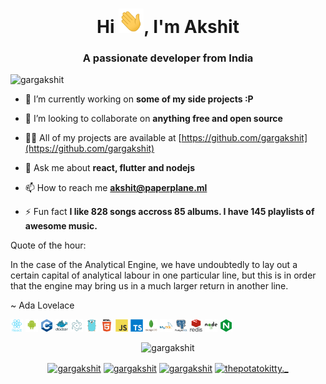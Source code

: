 <h1 align="center">Hi <img src="https://raw.githubusercontent.com/ABSphreak/ABSphreak/master/gifs/Hi.gif" width="40px" />, I'm Akshit</h1>
<h3 align="center">A passionate developer from India</h3>
<p align="left"> <img src="https://komarev.com/ghpvc/?username=gargakshit" alt="gargakshit" /> </p>

- 🔭 I’m currently working on **some of my side projects :P**

- 👯 I’m looking to collaborate on **anything free and open source**

- 👨‍💻 All of my projects are available at [https://github.com/gargakshit](https://github.com/gargakshit)

- 💬 Ask me about **react, flutter and nodejs**

- 📫 How to reach me **akshit@paperplane.ml**

- ⚡ Fun fact **I like 828 songs accross 85 albums. I have 145 playlists of awesome music.**

Quote of the hour:

In the case of the Analytical Engine, we have undoubtedly to lay out a certain capital of analytical labour in one particular line, but this is in order that the engine may bring us in a much larger return in another line.

~ Ada Lovelace

<p align="left"><img src="https://raw.githubusercontent.com/devicons/devicon/master/icons/react/react-original-wordmark.svg" alt="react" width="20" height="20"/> <img src="https://raw.githubusercontent.com/devicons/devicon/master/icons/android/android-original-wordmark.svg" alt="android" width="20" height="20"/> <img src="https://raw.githubusercontent.com/devicons/devicon/master/icons/cplusplus/cplusplus-original.svg" alt="cplusplus" width="20" height="20"/> <img src="https://raw.githubusercontent.com/devicons/devicon/master/icons/docker/docker-original-wordmark.svg" alt="docker" width="20" height="20"/> <img src="https://raw.githubusercontent.com/devicons/devicon/master/icons/electron/electron-original.svg" alt="electron" width="20" height="20"/> <img src="https://raw.githubusercontent.com/devicons/devicon/master/icons/go/go-original.svg" alt="go" width="20" height="20"/> <img src="https://raw.githubusercontent.com/devicons/devicon/master/icons/html5/html5-original-wordmark.svg" alt="html5" width="20" height="20"/> <img src="https://raw.githubusercontent.com/devicons/devicon/master/icons/javascript/javascript-original.svg" alt="javascript" width="20" height="20"/> <img src="https://raw.githubusercontent.com/devicons/devicon/master/icons/typescript/typescript-original.svg" alt="typescript" width="20" height="20"/> <img src="https://raw.githubusercontent.com/devicons/devicon/master/icons/mongodb/mongodb-original-wordmark.svg" alt="mongodb" width="20" height="20"/> <img src="https://raw.githubusercontent.com/devicons/devicon/master/icons/mysql/mysql-original-wordmark.svg" alt="mysql" width="20" height="20"/> <img src="https://raw.githubusercontent.com/devicons/devicon/master/icons/postgresql/postgresql-original-wordmark.svg" alt="postgresql" width="20" height="20"/> <img src="https://raw.githubusercontent.com/devicons/devicon/master/icons/redis/redis-original-wordmark.svg" alt="redis" width="20" height="20"/> <img src="https://raw.githubusercontent.com/devicons/devicon/master/icons/nodejs/nodejs-original-wordmark.svg" alt="nodejs" width="20" height="20"/> <img src="https://raw.githubusercontent.com/devicons/devicon/master/icons/nginx/nginx-original.svg" alt="nginx" width="20" height="20"/></p><p align="center"> <img src="https://github-readme-stats-five-lyart.vercel.app/api?username=gargakshit&show_icons=true" alt="gargakshit" /> </p>

<p align="center">
<a href="https://dev.to/gargakshit" target="blank"><img align="center" src="https://cdn.jsdelivr.net/npm/simple-icons@3.0.1/icons/dev-dot-to.svg" alt="gargakshit" height="20" width="20" /></a>
<a href="https://twitter.com/gargakshit" target="blank"><img align="center" src="https://cdn.jsdelivr.net/npm/simple-icons@3.0.1/icons/twitter.svg" alt="gargakshit" height="20" width="20" /></a>
<a href="https://codesandbox.com/gargakshit" target="blank"><img align="center" src="https://cdn.jsdelivr.net/npm/simple-icons@3.0.1/icons/codesandbox.svg" alt="gargakshit" height="20" width="20" /></a>
<a href="https://instagram.com/thepotatokitty._" target="blank"><img align="center" src="https://cdn.jsdelivr.net/npm/simple-icons@3.0.1/icons/instagram.svg" alt="thepotatokitty._" height="20" width="20" /></a>
</p>
